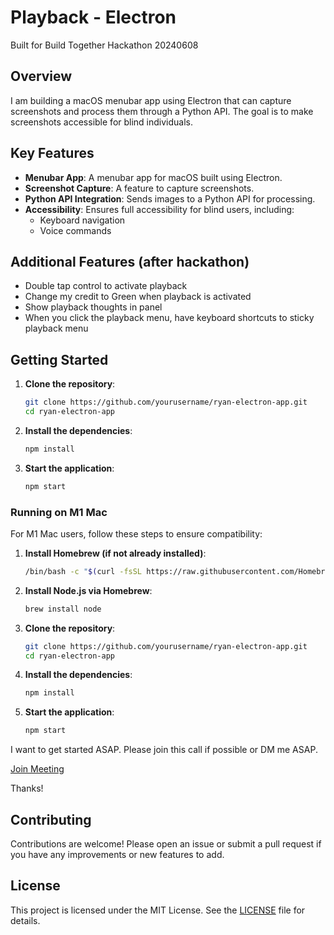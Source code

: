 # Playback - Electron

Built for Build Together Hackathon 20240608

## Overview

I am building a macOS menubar app using Electron that can capture screenshots and process them through a Python API. The goal is to make screenshots accessible for blind individuals.

## Key Features

- **Menubar App**: A menubar app for macOS built using Electron.
- **Screenshot Capture**: A feature to capture screenshots.
- **Python API Integration**: Sends images to a Python API for processing.
- **Accessibility**: Ensures full accessibility for blind users, including:
  - Keyboard navigation
  - Voice commands

## Additional Features (after hackathon)

- Double tap control to activate playback
- Change my credit to Green when playback is activated
- Show playback thoughts in panel
- When you click the playback menu, have keyboard shortcuts to sticky playback menu

## Getting Started

1. **Clone the repository**:
    ```bash
    git clone https://github.com/yourusername/ryan-electron-app.git
    cd ryan-electron-app
    ```

2. **Install the dependencies**:
    ```bash
    npm install
    ```

3. **Start the application**:
    ```bash
    npm start
    ```

### Running on M1 Mac
For M1 Mac users, follow these steps to ensure compatibility:

1. **Install Homebrew (if not already installed)**:
    ```bash
    /bin/bash -c "$(curl -fsSL https://raw.githubusercontent.com/Homebrew/install/HEAD/install.sh)"
    ```

2. **Install Node.js via Homebrew**:
    ```bash
    brew install node
    ```

3. **Clone the repository**:
    ```bash
    git clone https://github.com/yourusername/ryan-electron-app.git
    cd ryan-electron-app
    ```

4. **Install the dependencies**:
    ```bash
    npm install
    ```

5. **Start the application**:
    ```bash
    npm start
    ```

I want to get started ASAP. Please join this call if possible or DM me ASAP.

[Join Meeting](https://meet.google.com/awm-rnqm-tmz)

Thanks!

## Contributing

Contributions are welcome! Please open an issue or submit a pull request if you have any improvements or new features to add.

## License

This project is licensed under the MIT License. See the [LICENSE](LICENSE) file for details.
